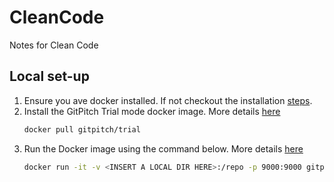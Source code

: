# CleanCode

Notes for Clean Code

## Local set-up

1. Ensure you ave docker installed. If not checkout the installation
   [steps](https://docs.docker.com/get-docker/).
2. Install the GitPitch Trial mode docker image. More details [here](https://docs.gitpitch.com/#/free-trial)
   ```bash
   docker pull gitpitch/trial
   ```
3. Run the Docker image using the command below. More details [here](https://docs.gitpitch.com/#/desktop/launch?id=use-docker-run)
   ```bash
   docker run -it -v <INSERT A LOCAL DIR HERE>:/repo -p 9000:9000 gitpitch/trial
   ```
